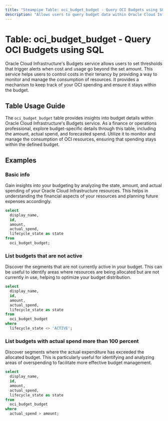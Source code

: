 ```yaml
---
title: "Steampipe Table: oci_budget_budget - Query OCI Budgets using SQL"
description: "Allows users to query budget data within Oracle Cloud Infrastructure (OCI)."
---
```


# Table: oci_budget_budget - Query OCI Budgets using SQL

Oracle Cloud Infrastructure's Budgets service allows users to set thresholds that trigger alerts when cost and usage go beyond the set amount. This service helps users to control costs in their tenancy by providing a way to monitor and manage the consumption of resources. It provides a mechanism to keep track of your OCI spending and ensure it stays within the budget.

## Table Usage Guide

The `oci_budget_budget` table provides insights into budget details within Oracle Cloud Infrastructure's Budgets service. As a finance or operations professional, explore budget-specific details through this table, including the amount, actual spend, and forecasted spend. Utilize it to monitor and manage the consumption of OCI resources, ensuring that spending stays within the defined budget.

## Examples

### Basic info
Gain insights into your budgeting by analyzing the state, amount, and actual spending of your Oracle Cloud Infrastructure resources. This helps in understanding the financial aspects of your resources and planning future expenses accordingly.

```sql
select
  display_name,
  id,
  amount,
  actual_spend,
  lifecycle_state as state
from
  oci_budget_budget;
```

### List budgets that are not active
Discover the segments that are not currently active in your budget. This can be useful to identify areas where resources are being allocated but are not currently in use, helping to optimize your budget distribution.

```sql
select
  display_name,
  id,
  amount,
  actual_spend,
  lifecycle_state as state
from
  oci_budget_budget
where
  lifecycle_state <> 'ACTIVE';
```

### List budgets with actual spend more than 100 percent
Discover segments where the actual expenditure has exceeded the allocated budget. This is particularly useful for identifying and analyzing areas of overspending to facilitate more effective budget management.

```sql
select
  display_name,
  id,
  amount,
  actual_spend,
  lifecycle_state as state
from
  oci_budget_budget
where
  actual_spend > amount;
```